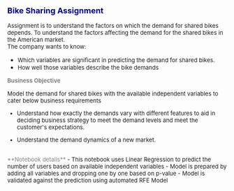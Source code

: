 ### <font color='Navy' size='4'><b>Bike Sharing Assignment</b></font>
<font size='2'>
Assignment is to understand the factors on which the demand for shared bikes depends. 
To understand the factors affecting the demand for the shared bikes in the American market. 
</font>
<br />
<font size='2'>
The company wants to know:
</font>

- <font size='2'>Which variables are significant in predicting the demand for shared bikes.</font>
- <font size='2'>How well those variables describe the bike demands</font>

<font size='2' color='grey'>**Business Objective**</font>

<font size='2'>
Model the demand for shared bikes with the available independent variables to cater below business requirements <font>

- <font size='2'>Understand how exactly the demands vary with different features to aid in deciding business strategy to meet the demand levels and meet the customer's expectations.</font> 

- <font size='2'>Understand the demand dynamics of a new market.</font>
<br />
<font size='2' color='grey'>**Notebook details**</font>
- <font size='2'>This notebook uses Linear Regression to predict the number of users based on available independent variables</font>
- <font size='2'>Model is prepared by adding all variables and dropping one by one based on p-value</font>
- <font size='2'>Model is validated against the prediction using automated RFE Model</font>
